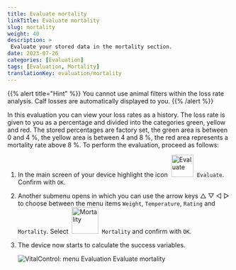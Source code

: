```yaml
---
title: Evaluate mortality
linkTitle: Evaluate mortality
slug: mortality
weight: 40
description: >
 Evaluate your stored data in the mortality section.
date: 2023-07-26
categories: [Evaluation]
tags: [Evaluation, Mortality]
translationKey: evaluation/mortality
---
```

{{% alert title="Hint" %}}
You cannot use animal filters within the loss rate analysis. Calf losses are automatically displayed to you.
{{% /alert %}}

In this evaluation you can view your loss rates as a history. The loss rate is given to you as a percentage and divided into the categories green, yellow and red. The stored percentages are factory set, the green area is between 0 and 4 %, the yellow area is between 4 and 8 %, the red area represents a mortality rate above 8 %.
To perform the evaluation, proceed as follows:

1. In the main screen of your device highlight the icon &nbsp;<img src="/icons/main/evaluation.svg" width="50" align="bottom" alt="Evaluate" />&nbsp; `Evaluate`. Confirm with `OK`.

2. Another submenu opens in which you can use the arrow keys △ ▽ ◁ ▷ to choose between the menu items `Weight`, `Temperature`, `Rating` and `Mortality`. Select &nbsp;<img src="/icons/evaluation/calflosses.svg" width="60" align="bottom" alt="Mortality" />&nbsp; `Mortality` and confirm with `OK`.

3. The device now starts to calculate the success variables.

   ![VitalControl: menu Evaluation Evaluate mortality](../images/mortality.png "Evaluate mortality")